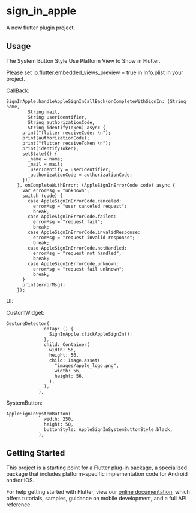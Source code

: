 # sign_in_apple

A new flutter plugin project.

## Usage

The System Button Style Use Platform View to Show in Flutter.

Please set io.flutter.embedded_views_preview = true in Info.plist in your project.

CallBack:

```
SignInApple.handleAppleSignInCallBack(onCompleteWithSignIn: (String name,
        String mail,
        String userIdentifier,
        String authorizationCode,
        String identifyToken) async {
      print("flutter receiveCode: \n");
      print(authorizationCode);
      print("flutter receiveToken \n");
      print(identifyToken);
      setState(() {
        _name = name;
        _mail = mail;
        _userIdentify = userIdentifier;
        _authorizationCode = authorizationCode;
      });
    }, onCompleteWithError: (AppleSignInErrorCode code) async {
      var errorMsg = "unknown";
      switch (code) {
        case AppleSignInErrorCode.canceled:
          errorMsg = "user canceled request";
          break;
        case AppleSignInErrorCode.failed:
          errorMsg = "request fail";
          break;
        case AppleSignInErrorCode.invalidResponse:
          errorMsg = "request invalid response";
          break;
        case AppleSignInErrorCode.notHandled:
          errorMsg = "request not handled";
          break;
        case AppleSignInErrorCode.unknown:
          errorMsg = "request fail unknown";
          break;
      }
      print(errorMsg);
    });
```

UI:

CustomWidget:

```
GestureDetector(
              onTap: () {
                SignInApple.clickAppleSignIn();
              },
              child: Container(
                width: 56,
                height: 56,
                child: Image.asset(
                  "images/apple_logo.png",
                  width: 56,
                  height: 56,
                ),
              ),
            ),
```

SystemButton:

```
AppleSignInSystemButton(
              width: 250,
              height: 50,
              buttonStyle: AppleSignInSystemButtonStyle.black,
            ),
```


## Getting Started

This project is a starting point for a Flutter
[plug-in package](https://flutter.dev/developing-packages/),
a specialized package that includes platform-specific implementation code for
Android and/or iOS.

For help getting started with Flutter, view our 
[online documentation](https://flutter.dev/docs), which offers tutorials, 
samples, guidance on mobile development, and a full API reference.
